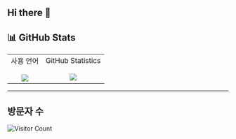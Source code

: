## Hi there 👋

## 📊 GitHub Stats
<table>
  <tr>
    <td align="center">
      사용 언어
      <br><br>
      <img src="https://github-readme-stats.vercel.app/api/top-langs/?username=esunsu&layout=compact&theme=github_dark&bg_color=00000000" />
    </td>
    <td align="center">
      GitHub Statistics
      <br><br>
      <img src="https://github-readme-stats.vercel.app/api?username=esunsu&show_icons=true&theme=github_dark&bg_color=00000000" />
    </td>
  </tr>
</table>

---

## 방문자 수
![Visitor Count](https://komarev.com/ghpvc/?username=esunsu&color=blue&style=flat)

<!--
**esunsu/esunsu** is a ✨ _special_ ✨ repository because its `README.md` (this file) appears on your GitHub profile.

Here are some ideas to get you started:

- 🔭 I’m currently working on ...
- 🌱 I’m currently learning ...
- 👯 I’m looking to collaborate on ...
- 🤔 I’m looking for help with ...
- 💬 Ask me about ...
- 📫 How to reach me: ...
- 😄 Pronouns: ...
- ⚡ Fun fact: ...
-->
